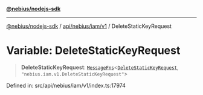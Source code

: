 [**@nebius/nodejs-sdk**](../../../../../README.md)

***

[@nebius/nodejs-sdk](../../../../../README.md) / [api/nebius/iam/v1](../README.md) / DeleteStaticKeyRequest

# Variable: DeleteStaticKeyRequest

> **DeleteStaticKeyRequest**: [`MessageFns`](../../../../../runtime/protos/core/interfaces/MessageFns.md)\<[`DeleteStaticKeyRequest`](../interfaces/DeleteStaticKeyRequest.md), `"nebius.iam.v1.DeleteStaticKeyRequest"`\>

Defined in: src/api/nebius/iam/v1/index.ts:17974

